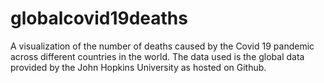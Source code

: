 # globalcovid19deaths
A visualization of the number of deaths caused by the Covid 19 pandemic across different countries in the world. The data used is the global data provided by the John Hopkins University as hosted on Github.
